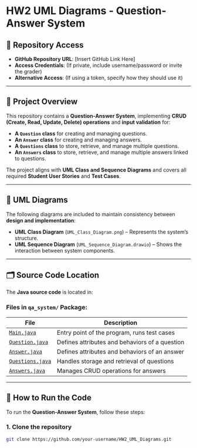 # HW2 UML Diagrams - Question-Answer System

## 📌 Repository Access
- **GitHub Repository URL**: [Insert GitHub Link Here]
- **Access Credentials**: (If private, include username/password or invite the grader)
- **Alternative Access**: (If using a token, specify how they should use it)

---

## 📖 Project Overview
This repository contains a **Question-Answer System**, implementing **CRUD (Create, Read, Update, Delete) operations** and **input validation** for:
- **A `Question` class** for creating and managing questions.
- **An `Answer` class** for creating and managing answers.
- **A `Questions` class** to store, retrieve, and manage multiple questions.
- **An `Answers` class** to store, retrieve, and manage multiple answers linked to questions.

The project aligns with **UML Class and Sequence Diagrams** and covers all required **Student User Stories** and **Test Cases**.

---

## 🎨 UML Diagrams
The following diagrams are included to maintain consistency between **design and implementation**:
- **UML Class Diagram** (`UML_Class_Diagram.png`) – Represents the system’s structure.
- **UML Sequence Diagram** (`UML_Sequence_Diagram.drawio`) – Shows the interaction between system components.

---

## 🗂️ Source Code Location
The **Java source code** is located in:
### **Files in `qa_system/` Package:**
| File | Description |
|------|------------|
| [`Main.java`](HW2_java/src/qa_system/Main.java) | Entry point of the program, runs test cases |
| [`Question.java`](HW2_java/src/qa_system/Question.java) | Defines attributes and behaviors of a question |
| [`Answer.java`](HW2_java/src/qa_system/Answer.java) | Defines attributes and behaviors of an answer |
| [`Questions.java`](HW2_java/src/qa_system/Questions.java) | Handles storage and retrieval of questions |
| [`Answers.java`](HW2_java/src/qa_system/Answers.java) | Manages CRUD operations for answers |

---

## 🚀 How to Run the Code
To run the **Question-Answer System**, follow these steps:

### **1. Clone the repository**
```bash
git clone https://github.com/your-username/HW2_UML_Diagrams.git
